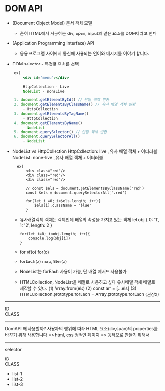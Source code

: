 # DOM API

- (Document Object Model) 문서 객체 모델

  - 흔히 HTML에서 사용하는 div, span, input과 같은 요소를 DOM이라고 한다

- (Application Programming Interface) API

  - 응용 프로그램 사이에서 통신에 사용되는 언어와 메시지를 이야기 합니다.

- DOM selector - 특정한 요소를 선택

```jsx
    ex)
        <div id='menu'></div>

        HttpCollection - Live
        NodeList - noneLive

    1. document.getElementById() // 단일 객체 반환
    2. document.getElementsByClassName() // 유사 배열 객체 반환
        - HttpCollection
    3. document.getElementsByTagName()
        - HttpCollection
    4. document.getElementsByName()
        - NodeList
    5. document.querySelector() // 단일 객체 반환
    6. document.querySelectorAll()
        - NodeList
```

- NodeList vs HttpCollection
  HttpCollection: live , 유사 배열 객체 + 이터러블
  NodeList: none-live , 유사 배열 객체 + 이터러블

        ex)
            <div class="red"/>
            <div class="red"/>
            <div class="red"/>

            // const $els = document.getElementsByClassName('red')
            const $els = document.querySelectorAll('.red')

            for(let i =0; i<$els.length; i++){
                $els[i].className = 'blue'
            }

  - 유사배열객체
    객체는 객체인데 배열의 속성을 가지고 있는 객체
    let obj {
    0: '1',
    1: '2',
    length: 2
    }

        for(let i=0; i<obj.length; i++){
            console.log(obj[i])
        }

  - for of(o) for(o)
  - forEach(x) map,filter(x)
  - NodeList는 forEach 사용이 가능, 단 배열 메서드 사용불가

  - HTMLCollection, NodeList을 배열로 사용하고 싶다
    유사배열 객체 배열로 제작할 수 있다.
    (1) Array.from(els)
    (2) const arr = [...els]
    (3) HTMLCollection.prototype.forEach = Array.prototype.forEach (권장x)

---

<!DOCTYPE html>
<html lang="en">
<head>
    <meta charset="UTF-8">
    <meta http-equiv="X-UA-Compatible" content="IE=edge">
    <meta name="viewport" content="width=device-width, initial-scale=1.0">
    <title>Document</title>
    <script defer src="./script/defer.js"></script>
    <script>
        // 웹 브라우저가 열렸으면 실행시켜라
        // 웹 브라우저가 로드 된 이후의 실행
        // onload에 함수를 정의하는 방식은 브라우저 엔진에게 부담
        // 따라서 onload는 명확히 해당 브라우저가 실행되고 나서 실행되어야하는 로직을 정의
        window.onload = function(){
            const idDom2 = document.getElementById("id")
            console.log(idDom2)
        }
    </script>
</head>
<body>
    <div id="id">ID</div>
    <div class="class">CLASS</div>
</body>
    <script>
        // 스크립트 순서 중요 DOM 생성 전에 읽을 수 없다
        // const idDom = document.getElementById("id")
        // const idSelector = document.querySelector("#id")
        // console.log(idDom, idSelector)
    </script>
</html>

---

<!DOCTYPE html>
<html lang="en">
<head>
    <meta charset="UTF-8">
    <meta http-equiv="X-UA-Compatible" content="IE=edge">
    <meta name="viewport" content="width=device-width, initial-scale=1.0">
    <title>Document</title>
    <style>
        .on {
            background-color : blue;
        }
    </style>
    <!-- <script defer src = ""> </script> 이렇게 사용하면 사용가능 -->
    <script>
        // 브라우저가 열리고 나서(로드 되고나서) 실행
        window.onload = function(){
            // js를 위에 선언하는 것을 위로 올리려는 용도로 사용하는 것이 아니라
            // 실제 페이지가 로드 되었을 때 실행해야하는 이벤트가 있다면 사용
            const $idDom = document.getElementById("id")
            console.log($idDom)
            // $idDom.style.color = "red"
            // $idDom.style.fontSize = "48px"\
            // 개별 dom의 style 요소 추가

            $idDom.classList.add('on')
            $idDom.classList.add('apple')
            $idDom.classList.add('banana')
            // 클래스명 추가 -> 다양한 이벤트/스타일 효과를 추가

            $idDom.classList.remove('on')

            const $classDom = document.getElementsByClassName('class');
            console.log($classDom)  // 여러개 있을 가능성이 있어서 유사배열객체로 반환된다.
            // 유사배열객체 반환 인덱스로 접근 --> Element "s" --> HTML COLLECTION
            // document.getElementsByName('checkbox')
            // document.getElementsByTagName('div')

            $classDom[0].classList.add('on') // 기존클래스 + a
            // $classDom[0].className = 'apple' 클래스명 속성 자체를 바꿉니다.
        }
    </script>

</head>
<body>
    <div id="id">ID</div>
    <div class="class">CLASS</div>
    <script>
        // ID,CLASS의 폰트 색상을 바꿔주고 싶어요
        // script로 내가 바꾸고 싶은 요소 선택 (DOM -SELECTOR)
        const $idDom = document.getElementById("id")
        // DOM 요소 변수, 다른 변수와 혼동되지 말라고 앞에 $를 붙입니다
        // 무조건 안된다 null이 뜬다
        console.log($idDom)
    </script>
</body>
</html>

DomAPI 왜 사용할까?
사용자의 행위에 따라 HTML 요소(div,span)의 properties를 바꾸기 위해 사용합니다 => html, css 정적인 페이지 => 동적으로 만들기 위해서

---

selector

<!DOCTYPE html>
<html lang="en">
<head>
    <meta charset="UTF-8">
    <meta http-equiv="X-UA-Compatible" content="IE=edge">
    <meta name="viewport" content="width=device-width, initial-scale=1.0">
    <title>Document</title>
    <script defer src="./script/defer.js"></script>
    <script>
        // 웹 브라우저가 열렸으면 실행시켜라
        // 웹 브라우저가 로드 된 이후의 실행
        // onload에 함수를 정의하는 방식은 브라우저 엔진에게 부담
        // 따라서 onload는 명확히 해당 브라우저가 실행되고 나서 실행되어야하는 로직을 정의
        window.onload = function(){
            const idDom2 = document.getElementById("id")
            console.log(idDom2)
        }
    </script>
</head>
<body>
    <div id="id">ID</div>
    <div class="class">CLASS</div>
    <ul id="list">
        <li class="red">list-1</li>
        <li class="red">list-2</li>
        <li class="red">list-3</li>
    </ul>
</body>
    <script>
        // 스크립트 순서 중요 DOM 생성 전에 읽을 수 없다
        // const idDom = document.getElementById("id")
        // const idSelector = document.querySelector("#id")
        // console.log(idDom, idSelector)
    </script>
</html>
